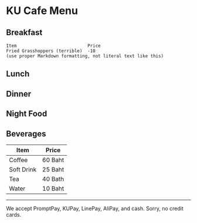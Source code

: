 # KU Cafe Menu


## Breakfast

    Item                           Price
    Fried Grasshoppers (terrible)  -10
    (use proper Markdown formatting, not literal text like this)

## Lunch 


## Dinner


## Night Food


## Beverages
|Item|Price|
|----|-----|
|Coffee| 60 Baht|
|Soft Drink| 25 Baht|
|Tea| 40 Bath|
|Water|10 Baht|

---

We accept PromptPay, KUPay, LinePay, AliPay, and cash. Sorry, no credit cards.

